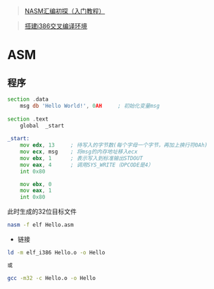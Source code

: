 <!--
 * @Brief        : 
 * @Author       : dmjcb
 * @Date         : 2024-09-23 16:08:45
 * @LastEditors  : dmjcb@outlook.com
 * @LastEditTime : 2024-09-23 20:30:28
-->

> [NASM汇编初探（入门教程）](https://blog.csdn.net/qq_52300431/article/details/127397862)

> [搭建i386交叉编译环境](https://github.com/lordmilko/i686-elf-tools)

# ASM

## 程序

```asm
section .data
    msg db 'Hello World!', 0AH     ; 初始化变量msg
 
section .text
    global  _start
 
_start:
    mov	edx, 13     ; 待写入的字节数(每个字母一个字节，再加上换行符0Ah)
    mov ecx, msg    ; 将msg的内存地址移入ecx
    mov ebx, 1      ; 表示写入到标准输出STDOUT
    mov eax, 4      ; 调用SYS_WRITE（OPCODE是4）
    int 0x80

    mov ebx, 0
    mov eax, 1
    int 0x80
```

此时生成的32位目标文件

```sh
nasm -f elf Hello.asm
```

- 链接

```sh
ld -m elf_i386 Hello.o -o Hello

或

gcc -m32 -c Hello.o -o Hello
```